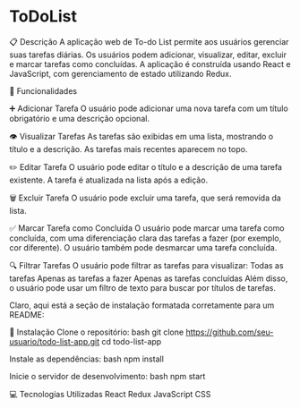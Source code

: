 # ToDoList

:clipboard: Descrição
A aplicação web de To-do List permite aos usuários gerenciar suas tarefas diárias. Os usuários podem adicionar, visualizar, editar, excluir e marcar tarefas como concluídas. A aplicação é construída usando React e JavaScript, com gerenciamento de estado utilizando Redux.

:rocket: Funcionalidades

:heavy_plus_sign: Adicionar Tarefa
O usuário pode adicionar uma nova tarefa com um título obrigatório e uma descrição opcional.

:eye: Visualizar Tarefas
As tarefas são exibidas em uma lista, mostrando o título e a descrição.
As tarefas mais recentes aparecem no topo.

:pencil2: Editar Tarefa
O usuário pode editar o título e a descrição de uma tarefa existente.
A tarefa é atualizada na lista após a edição.

:wastebasket: Excluir Tarefa
O usuário pode excluir uma tarefa, que será removida da lista.

:white_check_mark: Marcar Tarefa como Concluída
O usuário pode marcar uma tarefa como concluída, com uma diferenciação clara das tarefas a fazer (por exemplo, cor diferente).
O usuário também pode desmarcar uma tarefa concluída.

:mag: Filtrar Tarefas
O usuário pode filtrar as tarefas para visualizar:
Todas as tarefas
Apenas as tarefas a fazer
Apenas as tarefas concluídas
Além disso, o usuário pode usar um filtro de texto para buscar por títulos de tarefas.


Claro, aqui está a seção de instalação formatada corretamente para um README:

:wrench: Instalação
Clone o repositório:
bash
git clone https://github.com/seu-usuario/todo-list-app.git
cd todo-list-app

Instale as dependências:
bash
npm install

Inicie o servidor de desenvolvimento:
bash
npm start

:computer: Tecnologias Utilizadas
React
Redux
JavaScript
CSS
